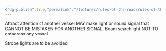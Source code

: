 ```yaml
---
{"dg-publish":true,"permalink":"/lectures/rules-of-the-road/rules-of-the-road-index/rule-36-signals-to-attract-attention/","created":"2025-05-29T15:42:32.867-04:00","updated":"2025-05-30T11:17:56.026-04:00"}
---
```



Attract attention of another vessel MAY make light or sound signal that CANNOT BE MISTAKEN FOR ANOTHER SIGNAL. Beam searchlight NOT TO embarass any vessel

Strobe lights are to be avoided
